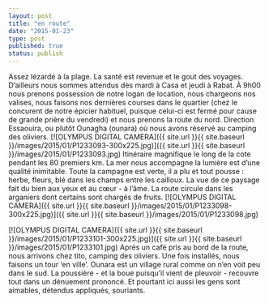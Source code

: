 ```yaml
---
layout: post
title: "en route"
date: "2015-01-23"
type: post
published: true
status: publish
---
```


Assez lézardé à la plage. La santé est revenue et le gout des voyages. D’ailleurs nous sommes attendus dès mardi à Casa et jeudi à Rabat. À 9h00 nous prenons possession de notre logan de location, nous chargeons nos valises, nous faisons nos dernières courses dans le quartier (chez le concurent de notre épicier habituel, puisque celui-ci est fermé pour cause de grande prière du vendredi) et nous prenons la route du nord. Direction Essaouira, ou plutôt Ounagha (ounara) où nous avons réservé au camping des oliviers. [![OLYMPUS DIGITAL CAMERA]({{ site.url }}{{ site.baseurl }}/images/2015/01/P1233093-300x225.jpg)]({{ site.url }}{{ site.baseurl }}/images/2015/01/P1233093.jpg) Itinéraire magnifique le long de la cote pendant les 80 premiers km. La mer nous accompagne la lumière est d’une qualité inimitable. Toute la campagne est verte, il a plu et tout pousse : herbe, fleurs, blé dans les champs entre les cailloux. La vue de ce paysage fait du bien aux yeux et au cœur - à l’âme. La route circule dans les arganiers dont certains sont chargés de fruits. [![OLYMPUS DIGITAL CAMERA]({{ site.url }}{{ site.baseurl }}/images/2015/01/P1233098-300x225.jpg)]({{ site.url }}{{ site.baseurl }}/images/2015/01/P1233098.jpg)

[![OLYMPUS DIGITAL CAMERA]({{ site.url }}{{ site.baseurl }}/images/2015/01/P1233101-300x225.jpg)]({{ site.url }}{{ site.baseurl }}/images/2015/01/P1233101.jpg) Après un café pris au bord de la route, nous arrivons chez tito, camping des oliviers. Une fois installés, nous faisons un tour ‘en ville’. Ounara est un village rural comme on n’en voit peu dans le sud. La poussière - et la boue puisqu’il vient de pleuvoir - recouvre tout dans un dénuement prononcé. Et pourtant ici aussi les gens sont aimables, détendus appliqués, souriants.
